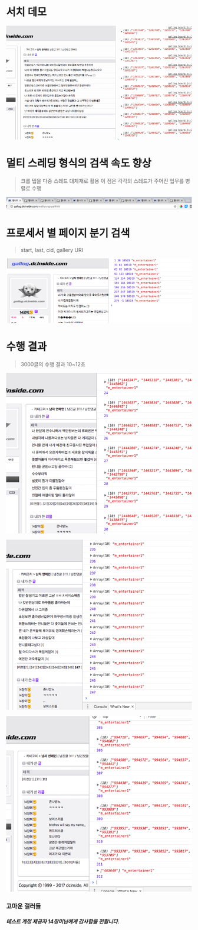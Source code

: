 # 서치 데모

![search](assets/search.gif)

# 멀티 스레딩 형식의 검색 속도 향상
> 크롬 탭을 다중 스레드 대체재로 활용 이 점은 각각의 스레드가 주어진 업무를 병렬로 수행

![thread](assets/search_thread.png)

# 프로세서 별 페이지 분기 검색
> start, last, cid, gallery URI

![thread](assets/search_task.png)

# 수행 결과
> 3000글의 수행 결과 10~12초

![thread](assets/search_result_1.png)

![thread](assets/search_result_2.png)

![thread](assets/search_result_3.png)

### 고마운 갤러들
##### 테스트 계정 제공자 14장미님에게 감사함을 전합니다.